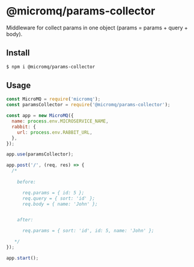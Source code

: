 # @micromq/params-collector

Middleware for collect params in one object (params = params + query + body).

## Install

```sh
$ npm i @micromq/params-collector
```

## Usage

```js
const MicroMQ = require('micromq');
const paramsCollector = require('@micromq/params-collector');

const app = new MicroMQ({
  name: process.env.MICROSERVICE_NAME,
  rabbit: {
    url: process.env.RABBIT_URL,
  },
});

app.use(paramsCollector);

app.post('/', (req, res) => {
  /*
  
    before:

      req.params = { id: 5 };
      req.query = { sort: 'id' };
      req.body = { name: 'John' };


    after:

      req.params = { sort: 'id', id: 5, name: 'John' };  

   */
});

app.start();
```

